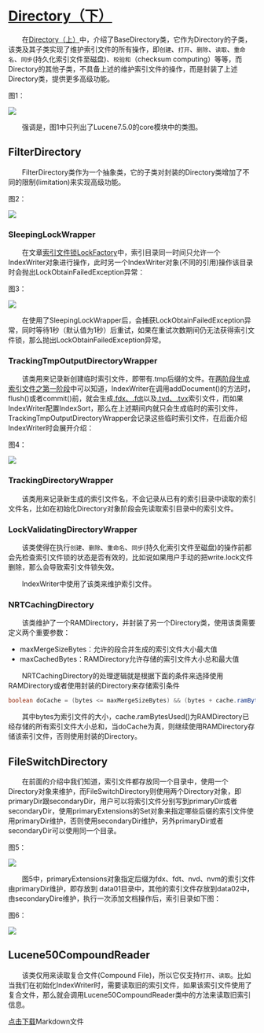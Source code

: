 # [Directory（下）](https://www.amazingkoala.com.cn/Lucene/Store/)
&emsp;&emsp;在[Directory（上）](https://www.amazingkoala.com.cn/Lucene/Store/2019/0613/66.html)中，介绍了BaseDirectory类，它作为Directory的子类，该类及其子类实现了维护索引文件的所有操作，即`创建`、`打开`、`删除`、`读取`、`重命名`、`同步`(持久化索引文件至磁盘)、`校验和`（checksum computing）等等，而Directory的其他子类，不具备上述的维护索引文件的操作，而是封装了上述Directory类，提供更多高级功能。

图1：

<img src="http://www.amazingkoala.com.cn/uploads/lucene/Store/Directory/Directory（下）/1.png">

&emsp;&emsp;强调是，图1中只列出了Lucene7.5.0的core模块中的类图。

## FilterDirectory
&emsp;&emsp;FilterDirectory类作为一个抽象类，它的子类对封装的Directory类增加了不同的限制(limitation)来实现高级功能。

图2：

<img src="http://www.amazingkoala.com.cn/uploads/lucene/Store/Directory/Directory（下）/2.png">

### SleepingLockWrapper
&emsp;&emsp;在文章[索引文件锁LockFactory](https://www.amazingkoala.com.cn/Lucene/Store/2019/0604/62.html)中，索引目录同一时间只允许一个IndexWriter对象进行操作，此时另一个IndexWriter对象(不同的引用)操作该目录时会抛出LockObtainFailedException异常：

图3：

<img src="http://www.amazingkoala.com.cn/uploads/lucene/Store/Directory/Directory（下）/3.png">

&emsp;&emsp;在使用了SleepingLockWrapper后，会捕获LockObtainFailedException异常，同时等待1秒（默认值为1秒）后重试，如果在重试次数期间仍无法获得索引文件锁，那么抛出LockObtainFailedException异常。

### TrackingTmpOutputDirectoryWrapper
&emsp;&emsp;该类用来记录新创建临时索引文件，即带有.tmp后缀的文件。在[两阶段生成索引文件之第一阶段](https://www.amazingkoala.com.cn/Lucene/Index/2019/0521/61.html)中可以知道，IndexWriter在调用addDocument()的方法时，flush()或者commit()前，就会生成[.fdx、.fdt](https://www.amazingkoala.com.cn/Lucene/suoyinwenjian/2019/0301/38.html)以及[.tvd、.tvx](https://www.amazingkoala.com.cn/Lucene/suoyinwenjian/2019/0429/56.html)索引文件，而如果IndexWriter配置IndexSort，那么在上述期间内就只会生成临时的索引文件，TrackingTmpOutputDirectoryWrapper会记录这些临时索引文件，在后面介绍IndexWriter时会展开介绍：

图4：

<img src="http://www.amazingkoala.com.cn/uploads/lucene/Store/Directory/Directory（下）/4.png">

### TrackingDirectoryWrapper
&emsp;&emsp;该类用来记录新生成的索引文件名，不会记录从已有的索引目录中读取的索引文件名，比如在初始化Directory对象阶段会先读取索引目录中的索引文件。

### LockValidatingDirectoryWrapper
&emsp;&emsp;该类使得在执行`创建`、`删除`、`重命名`、`同步`(持久化索引文件至磁盘)的操作前都会先检查索引文件锁的状态是否有效的，比如说如果用户手动的把write.lock文件删除，那么会导致索引文件锁失效。

&emsp;&emsp;IndexWriter中使用了该类来维护索引文件。

### NRTCachingDirectory
&emsp;&emsp;该类维护了一个RAMDirectory，并封装了另一个Directory类，使用该类需要定义两个重要参数：

- maxMergeSizeBytes：允许的段合并生成的索引文件大小最大值
- maxCachedBytes：RAMDirectory允许存储的索引文件大小总和最大值

&emsp;&emsp;NRTCachingDirectory的处理逻辑就是根据下面的条件来选择使用RAMDirectory或者使用封装的Directory来存储索引条件
```java
boolean doCache = (bytes <= maxMergeSizeBytes) && (bytes + cache.ramBytesUsed()) <= maxCachedBytes
```

&emsp;&emsp;其中bytes为索引文件的大小，cache.ramBytesUsed()为RAMDirectory已经存储的所有索引文件大小总和，当doCache为真，则继续使用RAMDirectory存储该索引文件，否则使用封装的Directory。

## FileSwitchDirectory
&emsp;&emsp;在前面的介绍中我们知道，索引文件都存放同一个目录中，使用一个Directory对象来维护，而FileSwitchDirectory则使用两个Directory对象，即primaryDir跟secondaryDir，用户可以将索引文件分别写到primaryDir或者secondaryDir，使用primaryExtensions的Set对象来指定哪些后缀的索引文件使用primaryDir维护，否则使用secondaryDir维护，另外primaryDir或者secondaryDir可以使用同一个目录。

图5：

<img src="http://www.amazingkoala.com.cn/uploads/lucene/Store/Directory/Directory（下）/5.png">

&emsp;&emsp;图5中，primaryExtensions对象指定后缀为fdx、fdt、nvd、nvm的索引文件由primaryDir维护，即存放到 data01目录中，其他的索引文件存放到data02中，由secondaryDire维护，执行一次添加文档操作后，索引目录如下图：

图6：

<img src="http://www.amazingkoala.com.cn/uploads/lucene/Store/Directory/Directory（下）/6.png">

## Lucene50CompoundReader
&emsp;&emsp;该类仅用来读取复合文件(Compound File)，所以它仅支持`打开`、`读取`。比如当我们在初始化IndexWriter时，需要读取旧的索引文件，如果该索引文件使用了复合文件，那么就会调用Lucene50CompoundReader类中的方法来读取旧索引信息。

[点击下载](http://www.amazingkoala.com.cn/attachment/Lucene/Store/Directory/Directory（下）/Directory（下）.zip)Markdown文件


